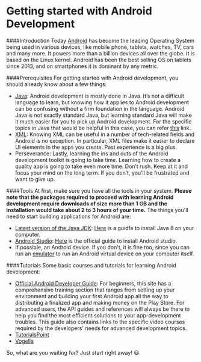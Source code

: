 # Getting started with Android Development

####Introduction
Today [Android](https://www.android.com/) has become the leading Operating System being used in various devices, like mobile phone, tablets, watches, TV, cars and many more. It powers more than a billion devices all over the globe. It is based on the Linux kernel. Android has been the best selling OS on tablets since 2013, and on smartphones it is dominant by any metric.

####Prerequisites
For getting started with Android development, you should already know about a few things:
* [Java](https://java.com/en/): Android development is mostly done in Java. It’s not a difficult language to learn, but knowing how it applies to Android development can be confusing without a firm foundation in the language. Android Java is not exactly standard Java, but learning standard Java will make it much easier for you to pick up Android development. For the specific topics in Java that would be helpful in this case, you can refer [this](http://www.bigknol.com/2016/01/10-prerequisites-for-learning-android.html) link.
* [XML](http://www.w3schools.com/xml/): Knowing XML can be useful in a number of tech-related fields and Android is no exception. In particular, XML files make it easier to declare UI elements in the apps you create. Past experience is a big plus.
* Perseverance: Lastly, learning the ins and outs of the Android development toolkit is going to take time. Learning how to create a quality app is going to take even more time. Don’t rush. Keep at it and focus your mind on the long term. If you don’t, you’ll be frustrated and want to give up.

####Tools
At first, make sure you have all the tools in your system. **Please note that the packages required to proceed with learning Android development require downloads of size more than 1 GB and the installation would take about 2 to 3 hours of your time.**
The things you'll need to start building applications for Android are:
* [Latest version of the Java JDK](http://www.oracle.com/technetwork/java/javase/downloads/index.html): [Here](https://www3.ntu.edu.sg/home/ehchua/programming/howto/JDK_Howto.html) is a guidfe to install Java 8 on your computer.
* [Android Studio](http://developer.android.com/sdk/index.html): [Here](http://developer.android.com/sdk/installing/index.html) is the official guide to install Android studio. 
* If possible, an Android device. If you don't, it is fine too, since you can run an [emulator](http://developer.android.com/tools/devices/emulator.html) to run an Android virtual device on your computer itself.

####Tutorials
Some basic courses and tutorials for learning Android development:
* [Official Android Developer Guide](http://developer.android.com/training/index.html): For beginners, this site has a comprehensive training section that ranges from setting up your environment and building your first Android app all the way to distributing a finalized app and making money on the Play Store. For advanced users, the API guides and references will always be there to help you find the most efficient solutions to your app-development troubles. This guide also contains links to the specific video courses required by the developers' needs for advanced development topics.
* [TutorialsPoint](http://www.tutorialspoint.com/android/)
* [Vogella](http://www.vogella.com/tutorials/android.html)

So, what are you waiting for? Just start right away! :smiley:
